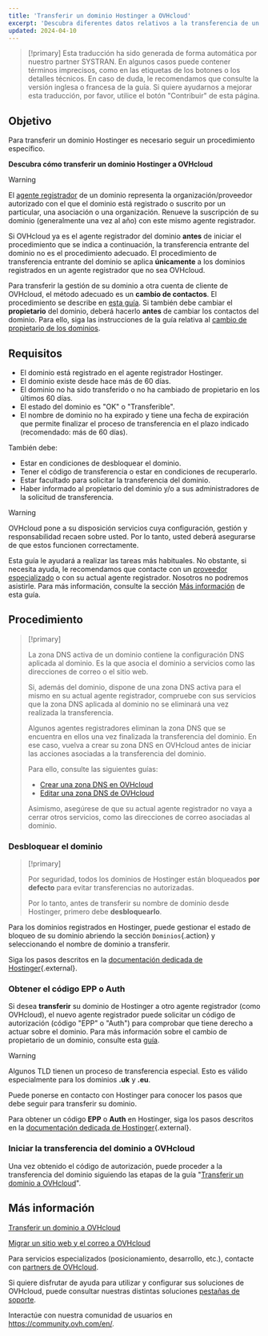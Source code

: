 ```yaml
---
title: 'Transferir un dominio Hostinger a OVHcloud'
excerpt: 'Descubra diferentes datos relativos a la transferencia de un dominio Hostinger a OVHcloud'
updated: 2024-04-10
---
```


> [!primary]
> Esta traducción ha sido generada de forma automática por nuestro partner SYSTRAN. En algunos casos puede contener términos imprecisos, como en las etiquetas de los botones o los detalles técnicos. En caso de duda, le recomendamos que consulte la versión inglesa o francesa de la guía. Si quiere ayudarnos a mejorar esta traducción, por favor, utilice el botón "Contribuir" de esta página.
> 

## Objetivo

Para transferir un dominio Hostinger es necesario seguir un procedimiento específico.

**Descubra cómo transferir un dominio Hostinger a OVHcloud**

> [!warning]
>
> El [agente registrador](https://www.ovhcloud.com/es/learn/what-is-domain-name-registrar/) de un dominio representa la organización/proveedor autorizado con el que el dominio está registrado o suscrito por un particular, una asociación o una organización. Renueve la suscripción de su dominio (generalmente una vez al año) con este mismo agente registrador.
>
> Si OVHcloud ya es el agente registrador del dominio **antes** de iniciar el procedimiento que se indica a continuación, la transferencia entrante del dominio no es el procedimiento adecuado. El procedimiento de transferencia entrante del dominio se aplica **únicamente** a los dominios registrados en un agente registrador que no sea OVHcloud.
>
> Para transferir la gestión de su dominio a otra cuenta de cliente de OVHcloud, el método adecuado es un **cambio de contactos**. El procedimiento se describe en [esta guía](/pages/account_and_service_management/account_information/managing_contacts).
> Si también debe cambiar el **propietario** del dominio, deberá hacerlo **antes** de cambiar los contactos del dominio. Para ello, siga las instrucciones de la guía relativa al [cambio de propietario de los dominios](/pages/web_cloud/domains/trade_domain).
>

## Requisitos

- El dominio está registrado en el agente registrador Hostinger.
- El dominio existe desde hace más de 60 días.
- El dominio no ha sido transferido o no ha cambiado de propietario en los últimos 60 días.
- El estado del dominio es "OK" o "Transferible".
- El nombre de dominio no ha expirado y tiene una fecha de expiración que permite finalizar el proceso de transferencia en el plazo indicado (recomendado: más de 60 días).

También debe:

- Estar en condiciones de desbloquear el dominio.
- Tener el código de transferencia o estar en condiciones de recuperarlo.
- Estar facultado para solicitar la transferencia del dominio.
- Haber informado al propietario del dominio y/o a sus administradores de la solicitud de transferencia.

> [!warning]
>
> OVHcloud pone a su disposición servicios cuya configuración, gestión y responsabilidad recaen sobre usted. Por lo tanto, usted deberá asegurarse de que estos funcionen correctamente.
>
> Esta guía le ayudará a realizar las tareas más habituales. No obstante, si necesita ayuda, le recomendamos que contacte con un [proveedor especializado](/links/partner) o con su actual agente registrador. Nosotros no podremos asistirle. Para más información, consulte la sección [Más información](#go-further) de esta guía.
>

## Procedimiento

> [!primary]
>
> La zona DNS activa de un dominio contiene la configuración DNS aplicada al dominio. Es la que asocia el dominio a servicios como las direcciones de correo o el sitio web.
>
> Si, además del dominio, dispone de una zona DNS activa para el mismo en su actual agente registrador, compruebe con sus servicios que la zona DNS aplicada al dominio no se eliminará una vez realizada la transferencia.
>
> Algunos agentes registradores eliminan la zona DNS que se encuentra en ellos una vez finalizada la transferencia del dominio. En ese caso, vuelva a crear su zona DNS en OVHcloud antes de iniciar las acciones asociadas a la transferencia del dominio.
>
> Para ello, consulte las siguientes guías:
>
> - [Crear una zona DNS en OVHcloud](/pages/web_cloud/domains/dns_zone_create)
> - [Editar una zona DNS de OVHcloud](/pages/web_cloud/domains/dns_zone_edit)
>
> Asimismo, asegúrese de que su actual agente registrador no vaya a cerrar otros servicios, como las direcciones de correo asociadas al dominio.
>

### Desbloquear el dominio

> [!primary]
>
> Por seguridad, todos los dominios de Hostinger están bloqueados **por defecto** para evitar transferencias no autorizadas.
>
> Por lo tanto, antes de transferir su nombre de dominio desde Hostinger, primero debe **desbloquearlo**.
> 

Para los dominios registrados en Hostinger, puede gestionar el estado de bloqueo de su dominio abriendo la sección `Dominios`{.action} y seleccionando el nombre de dominio a transferir.

Siga los pasos descritos en la [documentación dedicada de Hostinger](https://support.hostinger.com/es/articles/4791444-como-bloquear-y-desbloquear-un-dominio-para-transferirlo){.external}.

### Obtener el código EPP o Auth

Si desea **transferir** su dominio de Hostinger a otro agente registrador (como OVHcloud), el nuevo agente registrador puede solicitar un código de autorización (código "EPP" o "Auth") para comprobar que tiene derecho a actuar sobre el dominio.
Para más información sobre el cambio de propietario de un dominio, consulte esta [guía](pages/web_cloud/domains/trade_domain).

> [!warning]
>
> Algunos TLD tienen un proceso de transferencia especial. Esto es válido especialmente para los dominios **.uk** y **.eu**.
>
> Puede ponerse en contacto con Hostinger para conocer los pasos que debe seguir para transferir su dominio.
> 

Para obtener un código **EPP** o **Auth** en Hostinger, siga los pasos descritos en la [documentación dedicada de Hostinger](https://support.hostinger.com/es/articles/1583203-como-obtener-un-codigo-epp-o-auth-para-transferencia-de-dominio-en-hostinger){.external}.

### Iniciar la transferencia del dominio a OVHcloud

Una vez obtenido el código de autorización, puede proceder a la transferencia del dominio siguiendo las etapas de la guía "[Transferir un dominio a OVHcloud](/pages/web_cloud/domains/transfer_incoming_generic_domain)".

## Más información <a name="go-further"></a>

[Transferir un dominio a OVHcloud](/pages/web_cloud/domains/transfer_incoming_generic_domain)

[Migrar un sitio web y el correo a OVHcloud](/pages/web_cloud/web_hosting/hosting_migrating_to_ovh)

Para servicios especializados (posicionamiento, desarrollo, etc.), contacte con [partners de OVHcloud](/links/partner).

Si quiere disfrutar de ayuda para utilizar y configurar sus soluciones de OVHcloud, puede consultar nuestras distintas soluciones [pestañas de soporte](/links/support).

Interactúe con nuestra comunidad de usuarios en <https://community.ovh.com/en/>.